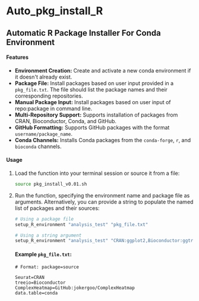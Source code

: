 # Auto_pkg_install_R
## Automatic R Package Installer For Conda Environment

#### Features

- **Environment Creation:** Create and activate a new conda environment if it doesn't already exist.
- **Package File:** Install packages based on user input provided in a `pkg_file.txt`. The file should list the package names and their corresponding repositories.
- **Manual Package Input:** Install packages based on user input of repo:package in command line.
- **Multi-Repository Support:** Supports installation of packages from CRAN, Bioconductor, Conda, and GitHub.
- **GitHub Formatting:** Supports GitHub packages with the format `username/package_name`.
- **Conda Channels:** Installs Conda packages from the `conda-forge`, `r`, and `bioconda` channels.


#### Usage
1. Load the function into your terminal session or source it from a file:
   ```bash
   source pkg_install_v0.01.sh
   
2. Run the function, specifying the environment name and package file as arguments. Alternatively, you can provide a string to populate the named list of packages and their sources:

   ```bash
   # Using a package file
   setup_R_environment "analysis_test" "pkg_file.txt"
   
   # Using a string argument
   setup_R_environment "analysis_test" "CRAN:ggplot2,Bioconductor:ggtree,GitHub:jokergoo/ComplexHeatmap"
   ```
   #### Example `pkg_file.txt`: 
   ```
   # Format: package=source
   
   Seurat=CRAN
   treeio=Bioconductor
   ComplexHeatmap=GitHub:jokergoo/ComplexHeatmap
   data.table=conda
   ```


